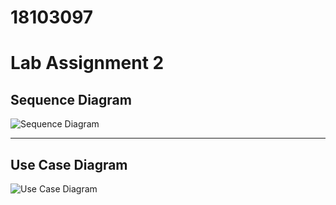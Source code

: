 # 18103097
# Lab Assignment 2

## Sequence Diagram
![Sequence Diagram](http://www.plantuml.com/plantuml/proxy?cache=no&src=https://raw.githubusercontent.com/parijatgarg095/Software-Testing-assignments/main/Assignment1/sequence.plantuml)

***

## Use Case Diagram
![Use Case Diagram](http://www.plantuml.com/plantuml/proxy?cache=no&src=https://raw.githubusercontent.com/parijatgarg095/Software-Testing-assignments/main/Assignment1/usecase.plantuml)